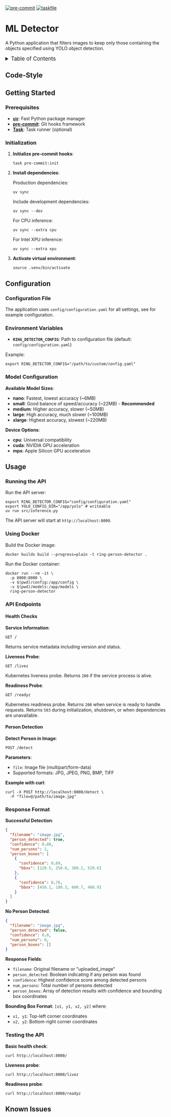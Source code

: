<!-- markdownlint-disable MD041 -->
<!-- markdownlint-disable MD033 -->
<!-- markdownlint-disable MD028 -->

<!-- PROJECT SHIELDS -->
<!--
*** I'm using markdown "reference style" links for readability.
*** Reference links are enclosed in brackets [ ] instead of parentheses ( ).
*** See the bottom of this document for the declaration of the reference variables
*** for contributors-url, forks-url, etc. This is an optional, concise syntax you may use.
*** https://www.markdownguide.org/basic-syntax/#reference-style-links
-->

[![pre-commit][pre-commit-shield]][pre-commit-url]
[![taskfile][taskfile-shield]][taskfile-url]

# ML Detector

A Python application that filters images to keep only those containing the objects specified using YOLO object detection.

<details>
  <summary style="font-size:1.2em;">Table of Contents</summary>
<!-- START doctoc generated TOC please keep comment here to allow auto update -->
<!-- DON'T EDIT THIS SECTION, INSTEAD RE-RUN doctoc TO UPDATE -->

- [Code-Style](#code-style)
- [Getting Started](#getting-started)
  - [Prerequisites](#prerequisites)
  - [Initialization](#initialization)
- [Configuration](#configuration)
  - [Configuration File](#configuration-file)
  - [Environment Variables](#environment-variables)
  - [Model Configuration](#model-configuration)
- [Usage](#usage)
  - [Running the API](#running-the-api)
  - [Using Docker](#using-docker)
  - [API Endpoints](#api-endpoints)
  - [Response Format](#response-format)
  - [Testing the API](#testing-the-api)
- [Known Issues](#known-issues)

<!-- END doctoc generated TOC please keep comment here to allow auto update -->
</details>

## Code-Style

<!-- TBD -->

## Getting Started

### Prerequisites

- **[uv][uv-url]**: Fast Python package manager
- **[pre-commit][pre-commit-url]**: Git hooks framework
- **[Task][taskfile-url]**: Task runner (optional)

### Initialization

1. **Initialize pre-commit hooks**:

   ```shell
   task pre-commit:init
   ```

2. **Install dependencies**:

   Production dependencies:

   ```shell
   uv sync
   ```

   Include development dependencies:

   ```shell
   uv sync --dev
   ```

   For CPU inference:

   ```shell
   uv sync --extra cpu
   ```

   For Intel XPU inference:

   ```shell
   uv sync --extra xpu
   ```

3. **Activate virtual environment**:

   ```shell
   source .venv/bin/activate
   ```

## Configuration

### Configuration File

The application uses `config/configuration.yaml` for all settings, see for example configuration.

### Environment Variables

- **`RING_DETECTOR_CONFIG`**: Path to configuration file (default: `config/configuration.yaml`)

Example:

```shell
export RING_DETECTOR_CONFIG="/path/to/custom/config.yaml"
```

### Model Configuration

**Available Model Sizes**:

- **nano**: Fastest, lowest accuracy (~6MB)
- **small**: Good balance of speed/accuracy (~22MB) - **Recommended**
- **medium**: Higher accuracy, slower (~50MB)
- **large**: High accuracy, much slower (~100MB)
- **xlarge**: Highest accuracy, slowest (~220MB)

**Device Options**:

- **cpu**: Universal compatibility
- **cuda**: NVIDIA GPU acceleration
- **mps**: Apple Silicon GPU acceleration

## Usage

### Running the API

Run the API server:

```shell
export RING_DETECTOR_CONFIG="config/configuration.yaml"
export YOLO_CONFIG_DIR="/app/yolo" # writeable
uv run src/inference.py
```

The API server will start at `http://localhost:8000`.

### Using Docker

Build the Docker image:

```shell
docker buildx build --progress=plain -t ring-person-detector .
```

Run the Docker container:

```shell
docker run --rm -it \
  -p 8000:8000 \
  -v $(pwd)/config:/app/config \
  -v $(pwd)/models:/app/models \
  ring-person-detector
```

### API Endpoints

#### Health Checks

**Service Information**:

```shell
GET /
```

Returns service metadata including version and status.

**Liveness Probe**:

```shell
GET /livez
```

Kubernetes liveness probe. Returns `200` if the service process is alive.

**Readiness Probe**:

```shell
GET /readyz
```

Kubernetes readiness probe. Returns `200` when service is ready to handle requests.
Returns `503` during initialization, shutdown, or when dependencies are unavailable.

#### Person Detection

**Detect Person in Image**:

```shell
POST /detect
```

**Parameters**:

- `file`: Image file (multipart/form-data)
- Supported formats: JPG, JPEG, PNG, BMP, TIFF

**Example with curl**:

```shell
curl -X POST http://localhost:8000/detect \
  -F "file=@/path/to/image.jpg"
```

### Response Format

**Successful Detection**:

```json
{
  "filename": "image.jpg",
  "person_detected": true,
  "confidence": 0.89,
  "num_persons": 2,
  "person_boxes": [
    {
      "confidence": 0.89,
      "bbox": [120.5, 250.8, 380.2, 520.6]
    },
    {
      "confidence": 0.76,
      "bbox": [450.1, 180.3, 600.7, 480.9]
    }
  ]
}
```

**No Person Detected**:

```json
{
  "filename": "image.jpg",
  "person_detected": false,
  "confidence": 0.0,
  "num_persons": 0,
  "person_boxes": []
}
```

**Response Fields**:

- `filename`: Original filename or "uploaded_image"
- `person_detected`: Boolean indicating if any person was found
- `confidence`: Highest confidence score among detected persons
- `num_persons`: Total number of persons detected
- `person_boxes`: Array of detection results with confidence and bounding box coordinates

**Bounding Box Format**: `[x1, y1, x2, y2]` where:

- `x1, y1`: Top-left corner coordinates
- `x2, y2`: Bottom-right corner coordinates

### Testing the API

**Basic health check**:

```shell
curl http://localhost:8000/
```

**Liveness probe**:

```shell
curl http://localhost:8000/livez
```

**Readiness probe**:

```shell
curl http://localhost:8000/readyz
```

## Known Issues

<!-- TBD -->

<!-- MARKDOWN LINKS & IMAGES -->
<!-- https://www.markdownguide.org/basic-syntax/#reference-style-links -->

<!-- Links -->

[uv-url]: https://github.com/astral-sh/uv

<!-- Badges -->

[pre-commit-shield]: https://img.shields.io/badge/pre--commit-enabled-brightgreen?logo=pre-commit
[pre-commit-url]: https://github.com/pre-commit/pre-commit
[taskfile-url]: https://taskfile.dev/
[taskfile-shield]: https://img.shields.io/badge/Taskfile-Enabled-brightgreen?logo=task
